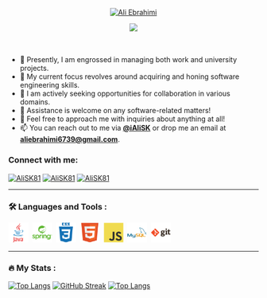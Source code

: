 <p align="center">
  <a href="https://github.com/AliSK81">
    <img src="https://readme-typing-svg.demolab.com?font=Fira+Code&size=30&duration=100&pause=800&color=F70000&center=true&width=435&lines=Ali+Ebrahimi" alt="Ali Ebrahimi" /></a>
</p>

<p align="center">
  <a href="http://elhadjx.me">
    <img src="https://readme-typing-svg.demolab.com?font=Fira+Code&size=30&duration=1000&pause=1000&color=F70000&center=true&width=435&lines=Developer;Computer+Engineering;Java+%7C+Spring+Boot" /></a>
</p>

<img src="https://komarev.com/ghpvc/?username=AliSK81&style=flat-square&color=F70000" alt=""/>

- 🔭 Presently, I am engrossed in managing both work and university projects.
- 🌱 My current focus revolves around acquiring and honing software engineering skills.
- 👯 I am actively seeking opportunities for collaboration in various domains.
- 🤔 Assistance is welcome on any software-related matters!
- 💬 Feel free to approach me with inquiries about anything at all!
- 📫 You can reach out to me via [**@iAliSK**](https://t.me/iAliSK) or drop me an email at **aliebrahimi6739@gmail.com**.

<h3 align="left">Connect with me:</h3>
<p align="left">
<a href="https://twitter.com/AliSK81" target="blank"><img align="center" src="https://raw.githubusercontent.com/rahuldkjain/github-profile-readme-generator/master/src/images/icons/Social/twitter.svg" alt="AliSK81" height="30" width="40" /></a>
<a href="https://linkedin.com/in/AliSK81" target="blank"><img align="center" src="https://raw.githubusercontent.com/rahuldkjain/github-profile-readme-generator/master/src/images/icons/Social/linked-in-alt.svg" alt="AliSK81" height="30" width="40" /></a>
<a href="https://instagram.com/_shabaham_" target="blank"><img align="center" src="https://raw.githubusercontent.com/rahuldkjain/github-profile-readme-generator/master/src/images/icons/Social/instagram.svg" alt="AliSK81" height="30" width="40" /></a>
</p>

---

### :hammer_and_wrench: Languages and Tools :
<div>
  <img src="https://github.com/devicons/devicon/blob/master/icons/java/java-original-wordmark.svg" title="Java" alt="Java" width="40" height="40"/>&nbsp;
  <img src="https://github.com/devicons/devicon/blob/master/icons/spring/spring-original-wordmark.svg" title="Spring" alt="Spring" width="40" height="40"/>&nbsp;
  <img src="https://github.com/devicons/devicon/blob/master/icons/css3/css3-plain-wordmark.svg"  title="CSS3" alt="CSS" width="40" height="40"/>&nbsp;
  <img src="https://github.com/devicons/devicon/blob/master/icons/html5/html5-original.svg" title="HTML5" alt="HTML" width="40" height="40"/>&nbsp;
  <img src="https://github.com/devicons/devicon/blob/master/icons/javascript/javascript-original.svg" title="JavaScript" alt="JavaScript" width="40" height="40"/>&nbsp;
  <img src="https://github.com/devicons/devicon/blob/master/icons/mysql/mysql-original-wordmark.svg" title="MySQL"  alt="MySQL" width="40" height="40"/>&nbsp;
  <img src="https://github.com/devicons/devicon/blob/master/icons/git/git-original-wordmark.svg" title="Git" **alt="Git" width="40" height="40"/>
</div>

---

### :fire: My Stats :
[![Top Langs](https://github-readme-stats.vercel.app/api?username=AliSK81&show_icons=true&theme=dark&locale=en)](https://github.com/anuraghazra/github-readme-stats)
[![GitHub Streak](https://github-readme-stats.vercel.app/api/top-langs?username=AliSK81&show_icons=true&theme=dark&title_color=ffffff&text_color=ffffff&locale=en&layout=compact)](https://git.io/streak-stats)
[![Top Langs](https://github-readme-streak-stats.herokuapp.com/?user=AliSK81&theme=dark)](https://github.com/anuraghazra/github-readme-stats)

